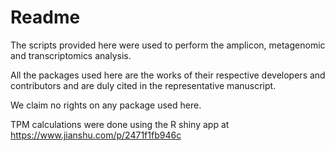 # Readme

The scripts provided here were used to perform the amplicon, metagenomic and transcriptomics analysis.

All the packages used here are the works of their respective developers and contributors and are duly cited in the representative manuscript.

We claim no rights on any package used here.

TPM calculations were done using the R shiny app at https://www.jianshu.com/p/2471f1fb946c
